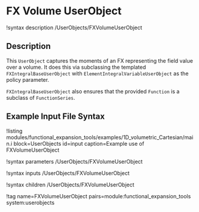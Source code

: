 # FX Volume UserObject

!syntax description /UserObjects/FXVolumeUserObject

## Description

This `UserObject` captures the moments of an FX representing the field value over a volume. It does this via subclassing the templated `FXIntegralBaseUserObject` with `ElementIntegralVariableUserObject` as the policy parameter.

`FXIntegralBaseUserObject` also ensures that the provided `Function` is a subclass of `FunctionSeries`.

## Example Input File Syntax

!listing modules/functional_expansion_tools/examples/1D_volumetric_Cartesian/main.i block=UserObjects id=input caption=Example use of FXVolumeUserObject

!syntax parameters /UserObjects/FXVolumeUserObject

!syntax inputs /UserObjects/FXVolumeUserObject

!syntax children /UserObjects/FXVolumeUserObject

!tag name=FXVolumeUserObject pairs=module:functional_expansion_tools system:userobjects
